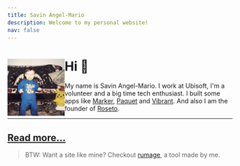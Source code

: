 ```yaml
---
title: Savin Angel-Mario
description: Welcome to my personal website!
nav: false
---
```


<div>
<img
	src="static/profile.png"
	width="128"
	height="128"
	align="left"
/>

# Hi 👋

My name is Savin Angel-Mario. I work at Ubisoft, 
I'm a volunteer and a big time tech enthusiast.
I built some apps like [Marker](https://github.com/notangelmario/marker), [Paquet](https://paquet.app) and [Vibrant](https://vibrant.angelmario.eu).
And also I am the founder of [Roseto](https://roseto.co).

******

</div>

## [Read more...](/blog)

> BTW: Want a site like mine? Checkout [rumage](https://github.com/notangelmario/rumage), 
> a tool made by me.
